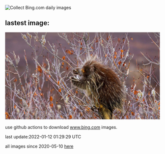 ![Collect Bing.com daily images](https://github.com/counter2015/bing-daily-images/workflows/Collect%20Bing.com%20daily%20images/badge.svg)
## lastest image:
![](images/PorcupineWillow.jpg)

use github actions to download www.bing.com images.

last update:2022-01-12 01:29:29 UTC

all images since 2020-05-10 [here](https://github.com/counter2015/bing-daily-images/tree/master/images) 
